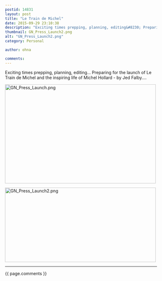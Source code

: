 ```yaml
---
postid: 14831
layout: post
title: "Le Train de Michel"
date: 2015-09-29 23:10:38
description: "Exciting times prepping, planning, editing&#8230; Preparing for the launch of Le Train de Michel and the inspiring life of Michel Hollard - by Jed Falby&#8230;&#8230;."
thumbnail: GN_Press_Launch2.png
alt: "GN_Press_Launch2.png"
category: Personal

author: ohna

comments:
---
```


<p>Exciting times prepping, planning, editing... Preparing for the launch of Le Train de Michel and the inspiring life of Michel Hollard - by Jed Falby....</p>

<p><a href="{{ site.baseurl }}/assets_c/2015/09/GN_Press_Launch-1174.html" onclick="window.open('{{ site.baseurl }}/assets_c/2015/09/GN_Press_Launch-1174.html','popup','width=818,height=536,scrollbars=no,resizable=no,toolbar=no,directories=no,location=no,menubar=no,status=no,left=0,top=0'); return false"><img src="{{ site.baseurl }}/assets_c/2015/09/GN_Press_Launch-thumb-500x327-1174.png" width="500" height="327" alt="GN_Press_Launch.png" class="mt-image-none" style="" /></a></p>

<p><a href="{{ site.baseurl }}/assets_c/2015/09/GN_Press_Launch2-1177.html" onclick="window.open('{{ site.baseurl }}/assets_c/2015/09/GN_Press_Launch2-1177.html','popup','width=882,height=434,scrollbars=no,resizable=no,toolbar=no,directories=no,location=no,menubar=no,status=no,left=0,top=0'); return false"><img src="{{ site.baseurl }}/assets_c/2015/09/GN_Press_Launch2-thumb-500x246-1177.png" width="500" height="246" alt="GN_Press_Launch2.png" class="mt-image-none" style="" /></a></p>

<hr>

{{ page.comments }}


